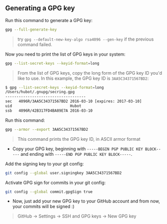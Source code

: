 ## Generating a GPG key

Run this command to generate a GPG key:

```sh
gpg --full-generate-key
```

> try `gpg --default-new-key-algo rsa4096 --gen-key` if the previous command failed.

Now you need to print the list of GPG keys in your system:

```sh
gpg --list-secret-keys --keyid-format=long
```

> From the list of GPG keys, copy the long form of the GPG key ID you'd like to use. In this example, the GPG key ID is `3AA5C34371567BD2`:

```sh
$ gpg --list-secret-keys --keyid-format=long
/Users/hubot/.gnupg/secring.gpg
------------------------------------
sec   4096R/3AA5C34371567BD2 2016-03-10 [expires: 2017-03-10]
uid                          Hubot 
ssb   4096R/42B317FD4BA89E7A 2016-03-10
```

Run this command:

```sh
gpg --armor --export 3AA5C34371567BD2
```

> This command prints the GPG key ID, in ASCII armor format

- Copy your GPG key, beginning with `-----BEGIN PGP PUBLIC KEY BLOCK-----` and ending with `-----END PGP PUBLIC KEY BLOCK-----`.

Add the signing key to your git config:

```sh
git config --global user.signingkey 3AA5C34371567BD2
```

Activate GPG sign for commits in your git config:

```sh
git config --global commit.gpgSign true
```

- Now, just add your new GPG key to your GitHub account and from now, your commits will be signed :) 
> GitHub -> Settings -> SSH and GPG keys -> New GPG key
